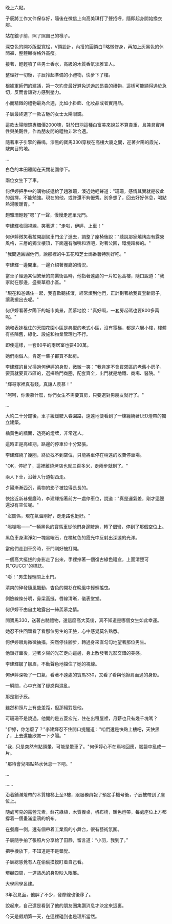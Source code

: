 晚上六點。

子辰將工作文件保存好，隨後在微信上向高美琪打了聲招呼，隨即起身開始換衣服。

站在鏡子前，照了照自己的樣子。

深杏色的開衫版型寬松，V領設計，內搭的圓領白T略微修身，再加上灰黑色的休閒褲，整體顯得格外高瘦。

接著，輕輕噴了些男士香水，高級的木質香氣淡雅宜人。

整理好一切後，子辰拎起準備的小禮物，快步下了樓。

根據軍師們的建議，第一次約會最好避免送過於昂貴的禮物，這樣可能顯得過於急切，反而會讓對方感到壓力。

小而精緻的禮物最為合適，比如小掛飾、化妝品或者實用品。

子辰最終選了一款古馳的女士太陽眼鏡。

這款太陽眼鏡專櫃價2000塊，對於田羽這種白富美來說並不算貴重，且兼具實用性與美觀性，作為朋友間的禮物非常合適。

隨著車子引擎的轟鳴，漆黑的寶馬330i穿梭在高樓大廈之間，迎著夕陽的霞光，駛向目的地。

...

白色的本田雅閣在天闊花園停下。

兩位女生下了車。

何伊婷把手中的購物袋遞給了趙雅珊，湊近她輕聲道："珊珊，感情其實就是彼此的選擇，不能勉強。現在的他，或許還不夠優秀。別多想了，回去好好休息，喝點熱湯暖暖胃。"

趙雅珊輕輕"嗯"了一聲，慢慢走進單元門。

李建輝收回視線，笑著道："走啦，伊婷，上車！"

何伊婷微笑著拉開副駕車門坐了進去，調整了座椅後說："聽說那家燒烤店有露營風格，三層的獨立樓頂，下面還有咖啡和酒吧，對著公園，環境超棒的。"

"我問過圓圓他們，說那裡的牛五花和芝士焗番薯特別好吃。"

李建輝一邊開車，一邊介紹著餐廳的情況。

當車子經過某個繁華的商業街區時，他指著遠處的一片紅色高樓，隨口說道："我家就在那邊，盛東華府小區。"

"現在和爸媽住一起，我喜歡聽搖滾，經常煩到他們，正計劃著給我買套新房子，讓我搬出去呢。"

何伊婷看著夕陽下的城市美景，羨慕地說："真好啊，一套房起碼也要800多萬呢。"

她和表妹租住的天闊花園小區是典型的老式小區，沒有電梯，都是六層小樓，樓體有些陳舊，綠化、設施和物業管理也不行。

即使這樣，一套80平的兩居室也要400萬。

她們兩個人，肯定一輩子都買不起房。

李建輝的目光掃過何伊婷的身影，微微一笑："我肯定不會買郊區的老舊小房子，要買就要買市區的，選擇熱門商圈，配套齊全，出門就是地鐵、商場、醫院。"

"輝哥家裡真有錢，真讓人羨慕！"

"呵呵，你羨慕什麼，你們女生不需要買房，只要選對男朋友就行了。"

...

大約二十分鐘後，車子緩緩駛入春園路，遠遠地便看到了一棟纏繞著LED燈帶的獨立建築。

橘黃色的牆面，透亮的燈牌，非常迷人。

這時正是高峰期，路邊的停車位十分緊張。

李建輝繞了幾圈，終於找不到空位，只能將車停在稍遠的收費停車場。

"OK，停好了，這裡離燒烤店也就三百多米，走兩步就到了。"

兩人下車，沿著人行道朝西走。

夕陽漸漸西沉，萬物的影子被拉得長長的。

快接近新巷餐廳時，李建輝指著前方一處停車位，說道："真是運氣差，剛才這邊還沒有空位呢。"

"沒關係，現在氣溫剛好，走走路也挺好。"

"嗡嗡嗡——"一輛黑色的寶馬車從他們身邊駛過，轉了個彎，停到了那個空位上。

黑色車身潔淨如一塊黑曜石，在橘紅色的霞光中反射出深邃的光澤。

當他們走到車旁時，車門剛好被打開。

一個高大挺拔的身影走了出來，手裡拎著一個復古綠色禮盒，上面清楚可見"GUCCI"的標誌。

"嘭！"男生輕輕關上車門。

清爽的碎發隨風飄動，杏色的開衫在晚風中輕輕搖曳。

側臉線條分明，鼻梁高挺，唇線清晰，儀表堂堂。

何伊婷不由自主地露出一絲羨慕之情。

開寶馬330，送著古馳禮物，還這麼高大英俊，真不知道是哪個女生如此幸運。

她忍不住回頭看了看那位男生的正臉，心中感覺莫名熟悉。

何伊婷眼角微微抽搐，突然停住腳步，轉過身來直勾勾地望著那位男生。

他鎖好車後，迎著夕陽的光芒走向這邊，身上散發著光影交錯的美感。

李建輝皺了皺眉，不動聲色地擋住了她的視線。

何伊婷深吸了一口氣，看著不遠處的寶馬330，又看了看與他擦肩而過的身影。

一瞬間，心中充滿了疑惑與混亂。

那是劉子辰。

雖然和照片上有些差距，但那絕對是他。

可珊珊不是說過，他開的是五菱宏光，住在出租屋裡，月薪也只有幾千塊嗎？

"伊婷，你怎麼了？"李建輝忍不住開口提醒道："咱們還是快點上樓吧，天快黑了，上去還能欣賞一下夕陽。"

"我…只是突然有點頭暈，可能是暈車了。"何伊婷心不在焉地回應，腦袋中亂成一片。

"那待會兒喝點熱水休息一下吧。"

...

……

沿着鋪滿燈帶的木質樓梯上至3樓，跟服務員報了預定手機号後，子辰被帶到了座位上。

随處可見的露營元素，鮮花綠植，木質餐桌，帆布椅，暖色燈帶，每處座位上方都撐着一個畫滿塗鴉的帆布。

在餐廳一側，還有個帶着工業風的小舞台，很有藝術氛圍。

子辰随手拍了張照片分享給了田靜，留言道：“小羽，我到了。”

把手機放下，不知道是不是錯覺。

子辰總感覺有人在偷偷摸摸盯着自己看。

環顧四周，一道熟悉的身影映入眼簾。

大學同學呂建。

3年沒見面，他胖了不少，發際線也後移了。

說起來，自己還是看到了他的朋友圈集讚消息才決定來這裏。

今天是假期第一天，在這裡碰到也是理所當然。